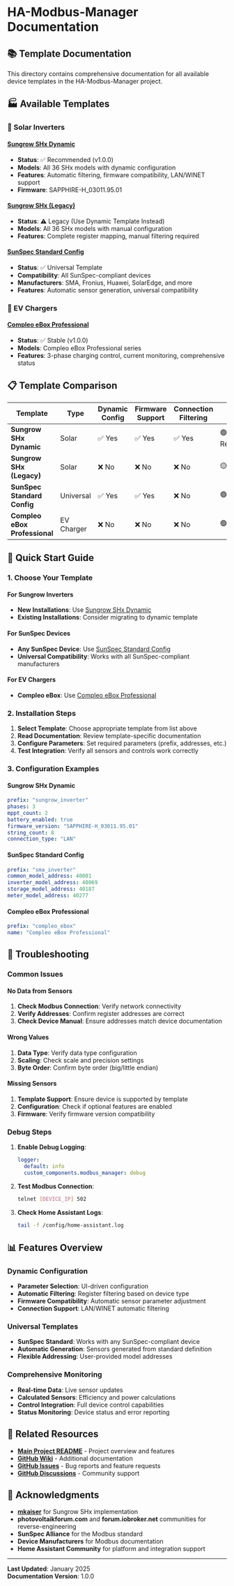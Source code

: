 # HA-Modbus-Manager Documentation

## 📚 Template Documentation

This directory contains comprehensive documentation for all available device templates in the HA-Modbus-Manager project.

## 🏭 Available Templates

### 🔋 Solar Inverters

#### [Sungrow SHx Dynamic](README_sungrow_shx_dynamic.md)
- **Status**: ✅ Recommended (v1.0.0)
- **Models**: All 36 SHx models with dynamic configuration
- **Features**: Automatic filtering, firmware compatibility, LAN/WINET support
- **Firmware**: SAPPHIRE-H_03011.95.01

#### [Sungrow SHx (Legacy)](README_sungrow_shx.md)
- **Status**: ⚠️ Legacy (Use Dynamic Template Instead)
- **Models**: All 36 SHx models with manual configuration
- **Features**: Complete register mapping, manual filtering required

#### [SunSpec Standard Config](README_sunspec_standard_config.md)
- **Status**: ✅ Universal Template
- **Compatibility**: All SunSpec-compliant devices
- **Manufacturers**: SMA, Fronius, Huawei, SolarEdge, and more
- **Features**: Automatic sensor generation, universal compatibility

### 🔌 EV Chargers

#### [Compleo eBox Professional](README_compleo_ebox_professional.md)
- **Status**: ✅ Stable (v1.0.0)
- **Models**: Compleo eBox Professional series
- **Features**: 3-phase charging control, current monitoring, comprehensive status

## 📋 Template Comparison

| Template | Type | Dynamic Config | Firmware Support | Connection Filtering | Status |
|----------|------|----------------|-------------------|---------------------|---------|
| **Sungrow SHx Dynamic** | Solar | ✅ Yes | ✅ Yes | ✅ Yes | 🟢 Recommended |
| **Sungrow SHx (Legacy)** | Solar | ❌ No | ❌ No | ❌ No | 🟡 Legacy |
| **SunSpec Standard Config** | Universal | ✅ Yes | ✅ Yes | ❌ No | 🟢 Universal |
| **Compleo eBox Professional** | EV Charger | ❌ No | ❌ No | ❌ No | 🟢 Stable |

## 🔧 Quick Start Guide

### 1. Choose Your Template

#### For Sungrow Inverters
- **New Installations**: Use [Sungrow SHx Dynamic](README_sungrow_shx_dynamic.md)
- **Existing Installations**: Consider migrating to dynamic template

#### For SunSpec Devices
- **Any SunSpec Device**: Use [SunSpec Standard Config](README_sunspec_standard_config.md)
- **Universal Compatibility**: Works with all SunSpec-compliant manufacturers

#### For EV Chargers
- **Compleo eBox**: Use [Compleo eBox Professional](README_compleo_ebox_professional.md)

### 2. Installation Steps

1. **Select Template**: Choose appropriate template from list above
2. **Read Documentation**: Review template-specific documentation
3. **Configure Parameters**: Set required parameters (prefix, addresses, etc.)
4. **Test Integration**: Verify all sensors and controls work correctly

### 3. Configuration Examples

#### Sungrow SHx Dynamic
```yaml
prefix: "sungrow_inverter"
phases: 3
mppt_count: 2
battery_enabled: true
firmware_version: "SAPPHIRE-H_03011.95.01"
string_count: 8
connection_type: "LAN"
```

#### SunSpec Standard Config
```yaml
prefix: "sma_inverter"
common_model_address: 40001
inverter_model_address: 40069
storage_model_address: 40187
meter_model_address: 40277
```

#### Compleo eBox Professional
```yaml
prefix: "compleo_ebox"
name: "Compleo eBox Professional"
```

## 🚨 Troubleshooting

### Common Issues

#### No Data from Sensors
1. **Check Modbus Connection**: Verify network connectivity
2. **Verify Addresses**: Confirm register addresses are correct
3. **Check Device Manual**: Ensure addresses match device documentation

#### Wrong Values
1. **Data Type**: Verify data type configuration
2. **Scaling**: Check scale and precision settings
3. **Byte Order**: Confirm byte order (big/little endian)

#### Missing Sensors
1. **Template Support**: Ensure device is supported by template
2. **Configuration**: Check if optional features are enabled
3. **Firmware**: Verify firmware version compatibility

### Debug Steps

1. **Enable Debug Logging**:
   ```yaml
   logger:
     default: info
     custom_components.modbus_manager: debug
   ```

2. **Test Modbus Connection**:
   ```bash
   telnet [DEVICE_IP] 502
   ```

3. **Check Home Assistant Logs**:
   ```bash
   tail -f /config/home-assistant.log
   ```

## 📊 Features Overview

### Dynamic Configuration
- **Parameter Selection**: UI-driven configuration
- **Automatic Filtering**: Register filtering based on device type
- **Firmware Compatibility**: Automatic sensor parameter adjustment
- **Connection Support**: LAN/WINET automatic filtering

### Universal Templates
- **SunSpec Standard**: Works with any SunSpec-compliant device
- **Automatic Generation**: Sensors generated from standard definition
- **Flexible Addressing**: User-provided model addresses

### Comprehensive Monitoring
- **Real-time Data**: Live sensor updates
- **Calculated Sensors**: Efficiency and power calculations
- **Control Integration**: Full device control capabilities
- **Status Monitoring**: Device status and error reporting

## 🔗 Related Resources

- **[Main Project README](../README.md)** - Project overview and features
- **[GitHub Wiki](https://github.com/TCzerny/ha-modbus-manager/wiki)** - Additional documentation
- **[GitHub Issues](https://github.com/TCzerny/ha-modbus-manager/issues)** - Bug reports and feature requests
- **[GitHub Discussions](https://github.com/TCzerny/ha-modbus-manager/discussions)** - Community support

## 🙏 Acknowledgments

- **[mkaiser](https://github.com/mkaiser/Sungrow-SHx-Inverter-Modbus-Home-Assistant)** for Sungrow SHx implementation
- **photovoltaikforum.com** and **forum.iobroker.net** communities for reverse-engineering
- **SunSpec Alliance** for the Modbus standard
- **Device Manufacturers** for Modbus documentation
- **Home Assistant Community** for platform and integration support

---

**Last Updated**: January 2025  
**Documentation Version**: 1.0.0
